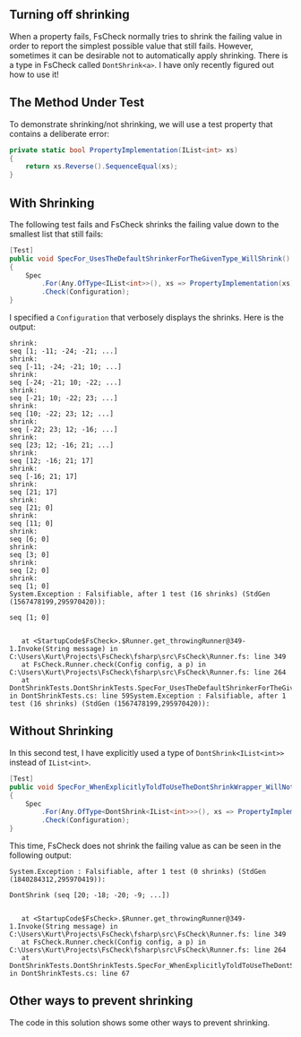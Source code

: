
## Turning off shrinking

When a property fails, FsCheck normally tries to shrink the failing value in order to report the simplest
possible value that still fails. However, sometimes it can be desirable not to automatically apply shrinking.
There is a type in FsCheck called <code>DontShrink&lt;a&gt;</code>. I have only recently figured out how to use it! 

## The Method Under Test

To demonstrate shrinking/not shrinking, we will use a test property that contains a deliberate error: 

```C#
private static bool PropertyImplementation(IList<int> xs)
{
    return xs.Reverse().SequenceEqual(xs);
}
```

## With Shrinking

The following test fails and FsCheck shrinks the failing value down to the smallest list that still fails: 

```C#
[Test]
public void SpecFor_UsesTheDefaultShrinkerForTheGivenType_WillShrink()
{
    Spec
        .For(Any.OfType<IList<int>>(), xs => PropertyImplementation(xs))
        .Check(Configuration);
}
```

I specified a <code>Configuration</code> that verbosely displays the shrinks. Here is the output: 

```
shrink:
seq [1; -11; -24; -21; ...]
shrink:
seq [-11; -24; -21; 10; ...]
shrink:
seq [-24; -21; 10; -22; ...]
shrink:
seq [-21; 10; -22; 23; ...]
shrink:
seq [10; -22; 23; 12; ...]
shrink:
seq [-22; 23; 12; -16; ...]
shrink:
seq [23; 12; -16; 21; ...]
shrink:
seq [12; -16; 21; 17]
shrink:
seq [-16; 21; 17]
shrink:
seq [21; 17]
shrink:
seq [21; 0]
shrink:
seq [11; 0]
shrink:
seq [6; 0]
shrink:
seq [3; 0]
shrink:
seq [2; 0]
shrink:
seq [1; 0]
System.Exception : Falsifiable, after 1 test (16 shrinks) (StdGen (1567478199,295970420)):

seq [1; 0]


   at <StartupCode$FsCheck>.$Runner.get_throwingRunner@349-1.Invoke(String message) in C:\Users\Kurt\Projects\FsCheck\fsharp\src\FsCheck\Runner.fs: line 349
   at FsCheck.Runner.check(Config config, a p) in C:\Users\Kurt\Projects\FsCheck\fsharp\src\FsCheck\Runner.fs: line 264
   at DontShrinkTests.DontShrinkTests.SpecFor_UsesTheDefaultShrinkerForTheGivenType_WillShrink() in DontShrinkTests.cs: line 59System.Exception : Falsifiable, after 1 test (16 shrinks) (StdGen (1567478199,295970420)):
```

## Without Shrinking

In this second test, I have explicitly used a type of <code>DontShrink&lt;IList&lt;int&gt;&gt;</code> instead of <code>IList&lt;int&gt;</code>. 

```C#
[Test]
public void SpecFor_WhenExplicitlyToldToUseTheDontShrinkWrapper_WillNotShrink()
{
    Spec
        .For(Any.OfType<DontShrink<IList<int>>>(), xs => PropertyImplementation(xs.Item))
        .Check(Configuration);
}
```

This time, FsCheck does not shrink the failing value as can be seen in the following output:

```
System.Exception : Falsifiable, after 1 test (0 shrinks) (StdGen (1840284312,295970419)):

DontShrink (seq [20; -18; -20; -9; ...])


   at <StartupCode$FsCheck>.$Runner.get_throwingRunner@349-1.Invoke(String message) in C:\Users\Kurt\Projects\FsCheck\fsharp\src\FsCheck\Runner.fs: line 349
   at FsCheck.Runner.check(Config config, a p) in C:\Users\Kurt\Projects\FsCheck\fsharp\src\FsCheck\Runner.fs: line 264
   at DontShrinkTests.DontShrinkTests.SpecFor_WhenExplicitlyToldToUseTheDontShrinkWrapper_WillNotShrink() in DontShrinkTests.cs: line 67
```

## Other ways to prevent shrinking

The code in this solution shows some other ways to prevent shrinking.
